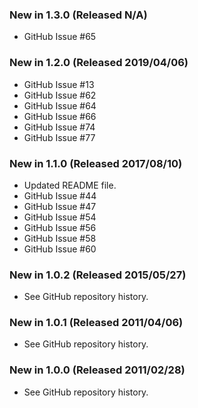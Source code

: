 ### New in 1.3.0 (Released N/A)

* GitHub Issue #65

### New in 1.2.0 (Released 2019/04/06)

* GitHub Issue #13
* GitHub Issue #62
* GitHub Issue #64
* GitHub Issue #66
* GitHub Issue #74
* GitHub Issue #77

### New in 1.1.0 (Released 2017/08/10)

* Updated README file.
* GitHub Issue #44
* GitHub Issue #47
* GitHub Issue #54
* GitHub Issue #56
* GitHub Issue #58
* GitHub Issue #60

### New in 1.0.2 (Released 2015/05/27)

* See GitHub repository history.

### New in 1.0.1 (Released 2011/04/06)

* See GitHub repository history.

### New in 1.0.0 (Released 2011/02/28)

* See GitHub repository history.